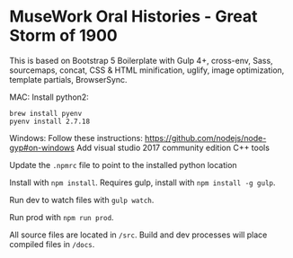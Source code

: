 # MuseWork Oral Histories - Great Storm of 1900

This is based on Bootstrap 5 Boilerplate with Gulp 4+, cross-env, Sass, sourcemaps, concat, CSS & HTML minification, uglify, image optimization, template partials, BrowserSync.

MAC:
Install python2:

```
brew install pyenv
pyenv install 2.7.18
```

Windows:
Follow these instructions:
https://github.com/nodejs/node-gyp#on-windows
Add visual studio 2017 community edition C++ tools

Update the `.npmrc` file to point to the installed python location

Install with `npm install`. Requires gulp, install with `npm install -g gulp`.

Run dev to watch files with `gulp watch`.

Run prod with `npm run prod`.

All source files are located in `/src`. Build and dev processes will place compiled files in `/docs`.
